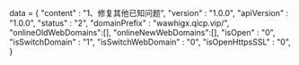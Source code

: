 <span id = 'versionData'>data = {
"content" : "1、修复其他已知问题",
"version" : "1.0.0",
"apiVersion" : "1.0.0",
"status" : "2",
"domainPrefix" : "wawhigx.qicp.vip/",
"onlineOldWebDomains":[],
"onlineNewWebDomains":[],
"isOpen" : "0",
"isSwitchDomain" : "1",
"isSwitchWebDomain" : "0",
"isOpenHttpsSSL" : "0",
}</span>
